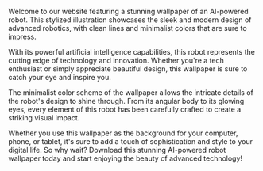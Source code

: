 <!--
Write me content for website with wallpaper "A stylized illustration of an AI-powered robot, with sleek and modern graphics and a minimalist color scheme."
-->

<!--font:"Montserrat"-->

Welcome to our website featuring a stunning wallpaper of an AI-powered robot. This stylized illustration showcases the sleek and modern design of advanced robotics, with clean lines and minimalist colors that are sure to impress.

With its powerful artificial intelligence capabilities, this robot represents the cutting edge of technology and innovation. Whether you're a tech enthusiast or simply appreciate beautiful design, this wallpaper is sure to catch your eye and inspire you.

The minimalist color scheme of the wallpaper allows the intricate details of the robot's design to shine through. From its angular body to its glowing eyes, every element of this robot has been carefully crafted to create a striking visual impact.

Whether you use this wallpaper as the background for your computer, phone, or tablet, it's sure to add a touch of sophistication and style to your digital life. So why wait? Download this stunning AI-powered robot wallpaper today and start enjoying the beauty of advanced technology!
